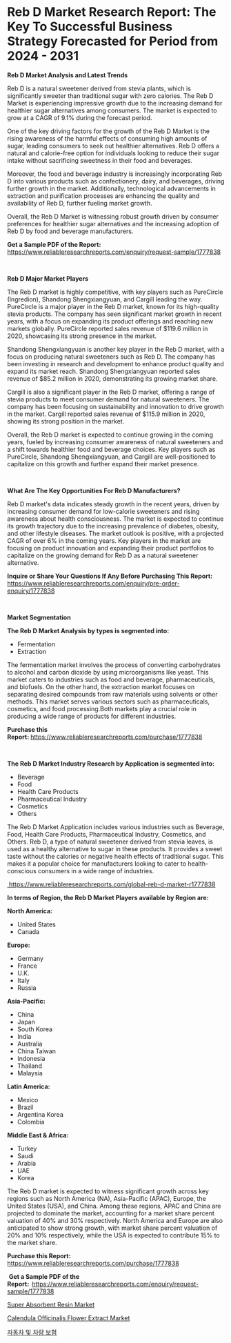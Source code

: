 <p><h1>Reb D Market Research Report: The Key To Successful Business Strategy Forecasted for Period from 2024 - 2031</h1></p><p><strong>Reb D Market Analysis and Latest Trends</strong></p>
<p><p>Reb D is a natural sweetener derived from stevia plants, which is significantly sweeter than traditional sugar with zero calories. The Reb D Market is experiencing impressive growth due to the increasing demand for healthier sugar alternatives among consumers. The market is expected to grow at a CAGR of 9.1% during the forecast period.</p><p>One of the key driving factors for the growth of the Reb D Market is the rising awareness of the harmful effects of consuming high amounts of sugar, leading consumers to seek out healthier alternatives. Reb D offers a natural and calorie-free option for individuals looking to reduce their sugar intake without sacrificing sweetness in their food and beverages.</p><p>Moreover, the food and beverage industry is increasingly incorporating Reb D into various products such as confectionery, dairy, and beverages, driving further growth in the market. Additionally, technological advancements in extraction and purification processes are enhancing the quality and availability of Reb D, further fueling market growth.</p><p>Overall, the Reb D Market is witnessing robust growth driven by consumer preferences for healthier sugar alternatives and the increasing adoption of Reb D by food and beverage manufacturers.</p></p>
<p><strong>Get a Sample PDF of the Report:&nbsp;</strong> <a href="https://www.reliableresearchreports.com/enquiry/request-sample/1777838">https://www.reliableresearchreports.com/enquiry/request-sample/1777838</a></p>
<p>&nbsp;</p>
<p><strong>Reb D Major Market Players</strong></p>
<p><p>The Reb D market is highly competitive, with key players such as PureCircle (Ingredion), Shandong Shengxiangyuan, and Cargill leading the way. PureCircle is a major player in the Reb D market, known for its high-quality stevia products. The company has seen significant market growth in recent years, with a focus on expanding its product offerings and reaching new markets globally. PureCircle reported sales revenue of $119.6 million in 2020, showcasing its strong presence in the market.</p><p>Shandong Shengxiangyuan is another key player in the Reb D market, with a focus on producing natural sweeteners such as Reb D. The company has been investing in research and development to enhance product quality and expand its market reach. Shandong Shengxiangyuan reported sales revenue of $85.2 million in 2020, demonstrating its growing market share.</p><p>Cargill is also a significant player in the Reb D market, offering a range of stevia products to meet consumer demand for natural sweeteners. The company has been focusing on sustainability and innovation to drive growth in the market. Cargill reported sales revenue of $115.9 million in 2020, showing its strong position in the market.</p><p>Overall, the Reb D market is expected to continue growing in the coming years, fueled by increasing consumer awareness of natural sweeteners and a shift towards healthier food and beverage choices. Key players such as PureCircle, Shandong Shengxiangyuan, and Cargill are well-positioned to capitalize on this growth and further expand their market presence.</p></p>
<p>&nbsp;</p>
<p><strong>What Are The Key Opportunities For Reb D Manufacturers?</strong></p>
<p><p>Reb D market's data indicates steady growth in the recent years, driven by increasing consumer demand for low-calorie sweeteners and rising awareness about health consciousness. The market is expected to continue its growth trajectory due to the increasing prevalence of diabetes, obesity, and other lifestyle diseases. The market outlook is positive, with a projected CAGR of over 6% in the coming years. Key players in the market are focusing on product innovation and expanding their product portfolios to capitalize on the growing demand for Reb D as a natural sweetener alternative.</p></p>
<p><strong>Inquire or Share Your Questions If Any Before Purchasing This Report:</strong> <a href="https://www.reliableresearchreports.com/enquiry/pre-order-enquiry/1777838">https://www.reliableresearchreports.com/enquiry/pre-order-enquiry/1777838</a></p>
<p>&nbsp;</p>
<p><strong>Market Segmentation</strong></p>
<p><strong>The Reb D Market Analysis by types is segmented into:</strong></p>
<p><ul><li>Fermentation</li><li>Extraction</li></ul></p>
<p><p>The fermentation market involves the process of converting carbohydrates to alcohol and carbon dioxide by using microorganisms like yeast. This market caters to industries such as food and beverage, pharmaceuticals, and biofuels. On the other hand, the extraction market focuses on separating desired compounds from raw materials using solvents or other methods. This market serves various sectors such as pharmaceuticals, cosmetics, and food processing.Both markets play a crucial role in producing a wide range of products for different industries.</p></p>
<p><strong>Purchase this Report:&nbsp;</strong><a href="https://www.reliableresearchreports.com/purchase/1777838">https://www.reliableresearchreports.com/purchase/1777838</a></p>
<p>&nbsp;</p>
<p><strong>The Reb D Market Industry Research by Application is segmented into:</strong></p>
<p><ul><li>Beverage</li><li>Food</li><li>Health Care Products</li><li>Pharmaceutical Industry</li><li>Cosmetics</li><li>Others</li></ul></p>
<p><p>The Reb D Market Application includes various industries such as Beverage, Food, Health Care Products, Pharmaceutical Industry, Cosmetics, and Others. Reb D, a type of natural sweetener derived from stevia leaves, is used as a healthy alternative to sugar in these products. It provides a sweet taste without the calories or negative health effects of traditional sugar. This makes it a popular choice for manufacturers looking to cater to health-conscious consumers in a wide range of industries.</p></p>
<p><a href="https://www.reliableresearchreports.com/global-reb-d-market-r1777838">&nbsp;https://www.reliableresearchreports.com/global-reb-d-market-r1777838</a></p>
<p><strong>In terms of Region, the Reb D Market Players available by Region are:</strong></p>
<p>
    <p> <strong> North America: </strong>
        <ul>
            <li>United States</li>
            <li>Canada</li>
        </ul>
        </p> 
    <p> <strong> Europe: </strong>
        <ul>
            <li>Germany</li>
            <li>France</li>
            <li>U.K.</li>
            <li>Italy</li>
            <li>Russia</li>
        </ul>
        </p> 
    <p> <strong> Asia-Pacific: </strong>
        <ul>
            <li>China</li>
            <li>Japan</li>
            <li>South Korea</li>
            <li>India</li>
            <li>Australia</li>
            <li>China Taiwan</li>
            <li>Indonesia</li>
            <li>Thailand</li>
            <li>Malaysia</li>
        </ul>
        </p> 
    <p> <strong> Latin America: </strong>
        <ul>
            <li>Mexico</li>
            <li>Brazil</li>
            <li>Argentina Korea</li>
            <li>Colombia</li>
        </ul>
        </p> 
    <p> <strong> Middle East & Africa: </strong>
        <ul>
            <li>Turkey</li>
            <li>Saudi</li>
            <li>Arabia</li>
            <li>UAE</li>
            <li>Korea</li>
        </ul>
    </p>
    </p>
<p><p>The Reb D market is expected to witness significant growth across key regions such as North America (NA), Asia-Pacific (APAC), Europe, the United States (USA), and China. Among these regions, APAC and China are projected to dominate the market, accounting for a market share percent valuation of 40% and 30% respectively. North America and Europe are also anticipated to show strong growth, with market share percent valuation of 20% and 10% respectively, while the USA is expected to contribute 15% to the market share.</p></p>
<p><strong>Purchase this Report: </strong><a href="https://www.reliableresearchreports.com/purchase/1777838">https://www.reliableresearchreports.com/purchase/1777838</a></p>
<p>&nbsp;<strong>Get a Sample PDF of the Report:&nbsp;&nbsp;</strong><a href="https://www.reliableresearchreports.com/enquiry/request-sample/1777838">https://www.reliableresearchreports.com/enquiry/request-sample/1777838</a></p>
<p><strong></strong></p>
<p><p><a href="https://github.com/LaceyZemlak1/Market-Research-Report-List-1/blob/main/super-absorbent-resin-market.md">Super Absorbent Resin Market</a></p><p><a href="https://github.com/Seman3302/Market-Research-Report-List-1/blob/main/calendula-officinalis-flower-extract-market.md">Calendula Officinalis Flower Extract Market</a></p><p><a href="https://medium.com/@hermanokutneva7878567/2024%EB%85%84%EB%B6%80%ED%84%B0-2031%EB%85%84%EA%B9%8C%EC%A7%80%EC%9D%98-%EC%9E%90%EB%8F%99%EC%B0%A8-%EB%B0%8F-%EC%B0%A8%EB%9F%89-%EB%B3%B4%ED%97%98-%EC%8B%9C%EC%9E%A5-%EC%84%B1%EC%9E%A5-%EC%A0%84%EB%A7%9D%EC%9D%80-%EC%8B%9C%EC%9E%A5%EC%9D%98-%EC%B6%94%EC%84%B8-%EB%B6%84%EC%84%9D%EA%B3%BC-%EC%9D%91%EC%9A%A9-%ED%94%84%EB%A1%9C%EA%B7%B8%EB%9E%A8-%EC%A7%80%EC%97%AD-%EC%A0%84%EB%A7%9D-%EB%B0%8F-%EC%88%98%EC%9D%B5%EC%9D%84-%EA%B3%A0%EB%A0%A4%ED%95%98%EC%97%AC-cagr%EB%A1%9C-%EC%98%88%EC%B8%A1%EB%90%A9%EB%8B%88%EB%8B%A4-4ca1a5bfafc8">자동차 및 차량 보험</a></p></p>
